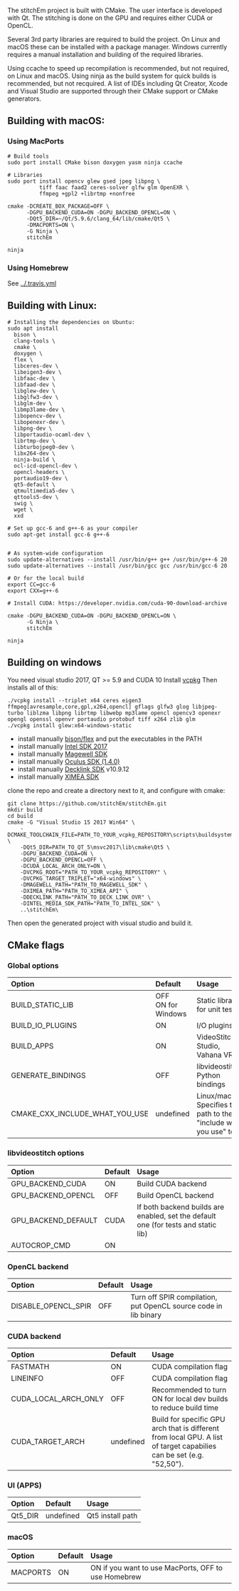 The stitchEm project is built with CMake. The user interface is developed with Qt. The stitching is done on the GPU and requires either CUDA or OpenCL.

Several 3rd party libraries are required to build the project. On Linux and macOS these can be installed with a package manager. Windows currently requires a manual installation and building of the required libraries.

Using ccache to speed up recompilation is recommended, but not required, on Linux and macOS. Using ninja as the build system for quick builds is recommended, but not recquired. A list of IDEs including Qt Creator, Xcode and Visual Studio are supported through their CMake support or CMake generators.

##  Building with macOS:

### Using MacPorts

```
# Build tools
sudo port install CMake bison doxygen yasm ninja ccache

# Libraries
sudo port install opencv glew gsed jpeg libpng \
          tiff faac faad2 ceres-solver glfw glm OpenEXR \
          ffmpeg +gpl2 +librtmp +nonfree
```

```
cmake -DCREATE_BOX_PACKAGE=OFF \
      -DGPU_BACKEND_CUDA=ON -DGPU_BACKEND_OPENCL=ON \
      -DQt5_DIR=~/Qt/5.9.6/clang_64/lib/cmake/Qt5 \
      -DMACPORTS=ON \
      -G Ninja \
      stitchEm

ninja
```

### Using Homebrew

See [../.travis.yml](../.travis.yml)


##  Building with Linux:

```
# Installing the dependencies on Ubuntu:
sudo apt install
  bison \
  clang-tools \
  cmake \
  doxygen \
  flex \
  libceres-dev \
  libeigen3-dev \
  libfaac-dev \
  libfaad-dev \
  libglew-dev \
  libglfw3-dev \
  libglm-dev \
  libmp3lame-dev \
  libopencv-dev \
  libopenexr-dev \
  libpng-dev \
  libportaudio-ocaml-dev \
  librtmp-dev \
  libturbojpeg0-dev \
  libx264-dev \
  ninja-build \
  ocl-icd-opencl-dev \
  opencl-headers \
  portaudio19-dev \
  qt5-default \
  qtmultimedia5-dev \
  qttools5-dev \
  swig \
  wget \
  xxd

# Set up gcc-6 and g++-6 as your compiler
sudo apt-get install gcc-6 g++-6


# As system-wide configuration
sudo update-alternatives --install /usr/bin/g++ g++ /usr/bin/g++-6 20
sudo update-alternatives --install /usr/bin/gcc gcc /usr/bin/gcc-6 20

# Or for the local build
export CC=gcc-6
export CXX=g++-6

# Install CUDA: https://developer.nvidia.com/cuda-90-download-archive

cmake -DGPU_BACKEND_CUDA=ON -DGPU_BACKEND_OPENCL=ON \
      -G Ninja \
      stitchEm

ninja
```

## Building on windows

You need visual studio 2017, QT >= 5.9 and CUDA 10
Install [vcpkg](https://github.com/microsoft/vcpkg)
Then installs all of this:
```
./vcpkg install --triplet x64 ceres eigen3 ffmpeg[avresample,core,gpl,x264,opencl] gflags glfw3 glog libjpeg-turbo liblzma libpng librtmp libwebp mp3lame opencl opencv3 openexr opengl openssl openvr portaudio protobuf tiff x264 zlib glm
./vcpkg install glew:x64-windows-static
```
* install manually [bison/flex](https://sourceforge.net/projects/winflexbison/files) and put the executables in the PATH
* install manually [Intel SDK 2017](https://software.intel.com/en-us/media-sdk)
* install manually [Magewell SDK](http://www.magewell.com/files/sdk/Magewell_Capture_SDK_3.3.1.1004.zip)
* install manually [Oculus SDK (1.4.0)](https://developer.oculus.com/downloads/package/oculus-sdk-for-windows/1.4.0)
* install manually [Decklink SDK](https://www.blackmagicdesign.com/developer/product/capture-and-playback) v10.9.12
* install manually [XIMEA SDK](https://www.ximea.com/support/documents/4)

clone the repo and create a directory next to it, and configure with cmake:
```
git clone https://github.com/stitchEm/stitchEm.git
mkdir build
cd build
cmake -G "Visual Studio 15 2017 Win64" \
    -DCMAKE_TOOLCHAIN_FILE=PATH_TO_YOUR_vcpkg_REPOSITORY\scripts\buildsystems\vcpkg.cmake \
    -DQt5_DIR=PATH_TO_QT_5\msvc2017\lib\cmake\Qt5 \
    -DGPU_BACKEND_CUDA=ON \
    -DGPU_BACKEND_OPENCL=OFF \
    -DCUDA_LOCAL_ARCH_ONLY=ON \
    -DVCPKG_ROOT="PATH_TO_YOUR_vcpkg_REPOSITORY" \
    -DVCPKG_TARGET_TRIPLET="x64-windows" \
    -DMAGEWELL_PATH="PATH_TO_MAGEWELL_SDK" \
    -DXIMEA_PATH="PATH_TO_XIMEA_API" \
    -DDECKLINK_PATH="PATH_TO_DECK_LINK_OVR" \
    -DINTEL_MEDIA_SDK_PATH="PATH_TO_INTEL_SDK" \
    ..\stitchEm\
```

Then open the generated project with visual studio and build it.

## CMake flags

### Global options

| Option                         | Default               | Usage                                                               |
|:-------------------------------|:----------------------|:--------------------------------------------------------------------|
| BUILD_STATIC_LIB               | OFF<br>ON for Windows | Static library for unit tests                                       |
| BUILD_IO_PLUGINS               | ON                    | I/O plugins                                                         |
| BUILD_APPS                     | ON                    | VideoStitch Studio, Vahana VR                                       |
| GENERATE_BINDINGS              | OFF                   | libvideostitch Python bindings                                      |
| CMAKE_CXX_INCLUDE_WHAT_YOU_USE | undefined             | Linux/macOS. Specifies the path to the "include what you use" tool. |

### libvideostitch options

| Option              | Default | Usage                                                                              |
|:--------------------|:--------|:-----------------------------------------------------------------------------------|
| GPU_BACKEND_CUDA    | ON      | Build CUDA backend                                                                 |
| GPU_BACKEND_OPENCL  | OFF     | Build OpenCL backend                                                               |
| GPU_BACKEND_DEFAULT | CUDA    | If both backend builds are enabled, set the default one (for tests and static lib) |
| AUTOCROP_CMD        | ON      |                                                                                    |

### OpenCL backend

| Option              | Default | Usage                                                           |
|:--------------------|:--------|:----------------------------------------------------------------|
| DISABLE_OPENCL_SPIR | OFF     | Turn off SPIR compilation, put OpenCL source code in lib binary |

### CUDA backend

| Option               | Default   | Usage                                                                                                                |
|:---------------------|:----------|:---------------------------------------------------------------------------------------------------------------------|
| FASTMATH             | ON        | CUDA compilation flag                                                                                                |
| LINEINFO             | OFF       | CUDA compilation flag                                                                                                |
| CUDA_LOCAL_ARCH_ONLY | OFF       | Recommended to turn ON for local dev builds to reduce build time                                                     |
| CUDA_TARGET_ARCH     | undefined | Build for specific GPU arch that is different from local GPU. A list of target capabilies can be set (e.g. "52,50"). |


### UI (APPS)
| Option               | Default   | Usage                                                                                                                |
|:---------------------|:----------|:---------------------------------------------------------------------------------------------------------------------|
| Qt5_DIR              | undefined | Qt5 install path                                                                                                |
### macOS
| Option               | Default   | Usage                                                                                                                |
|:---------------------|:----------|:---------------------------------------------------------------------------------------------------------------------|
| MACPORTS       | ON | ON if you want to use MacPorts, OFF to use Homebrew |

